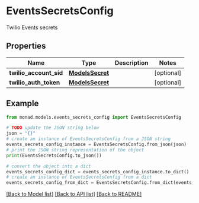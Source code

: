 # EventsSecretsConfig

Twilio Events secrets

## Properties

Name | Type | Description | Notes
------------ | ------------- | ------------- | -------------
**twilio_account_sid** | [**ModelsSecret**](ModelsSecret.md) |  | [optional] 
**twilio_auth_token** | [**ModelsSecret**](ModelsSecret.md) |  | [optional] 

## Example

```python
from monad.models.events_secrets_config import EventsSecretsConfig

# TODO update the JSON string below
json = "{}"
# create an instance of EventsSecretsConfig from a JSON string
events_secrets_config_instance = EventsSecretsConfig.from_json(json)
# print the JSON string representation of the object
print(EventsSecretsConfig.to_json())

# convert the object into a dict
events_secrets_config_dict = events_secrets_config_instance.to_dict()
# create an instance of EventsSecretsConfig from a dict
events_secrets_config_from_dict = EventsSecretsConfig.from_dict(events_secrets_config_dict)
```
[[Back to Model list]](../README.md#documentation-for-models) [[Back to API list]](../README.md#documentation-for-api-endpoints) [[Back to README]](../README.md)


